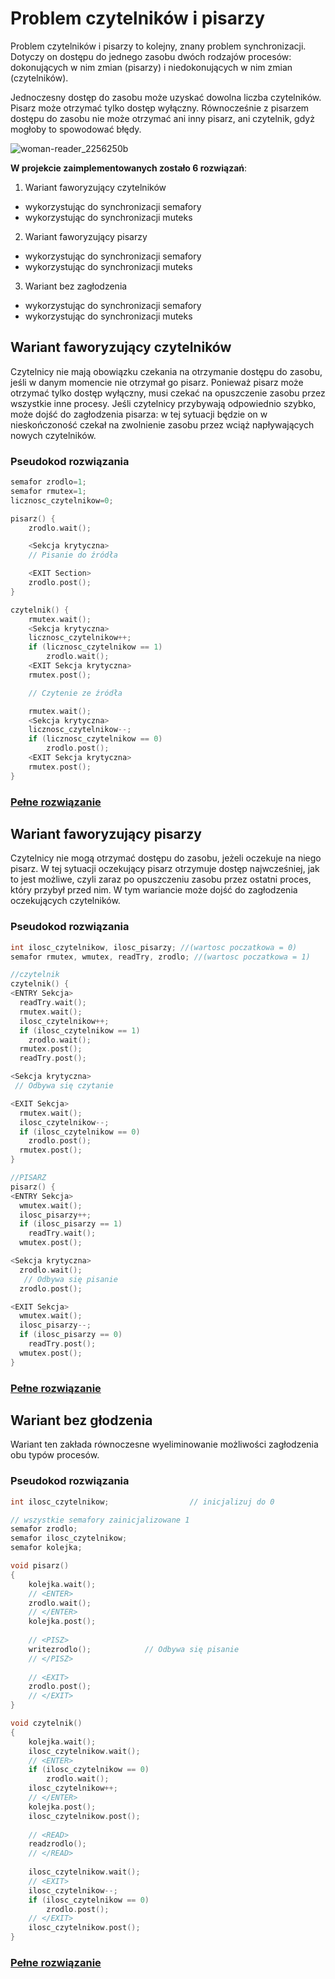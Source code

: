 # Problem czytelników i pisarzy
Problem czytelników i pisarzy to kolejny, znany problem synchronizacji. Dotyczy on dostępu do jednego zasobu dwóch rodzajów procesów: dokonujących w nim zmian (pisarzy) i niedokonujących w nim zmian (czytelników).

Jednoczesny dostęp do zasobu może uzyskać dowolna liczba czytelników. Pisarz może otrzymać tylko dostęp wyłączny. Równocześnie z pisarzem dostępu do zasobu nie może otrzymać ani inny pisarz, ani czytelnik, gdyż mogłoby to spowodować błędy.

![woman-reader_2256250b](https://mieszkomakuch.github.io/problemy-synchronizacyjne/img/woman-reader_2256250b.jpg)

**W projekcie zaimplementowanych zostało 6 rozwiązań**:
1. Wariant faworyzujący czytelników
  - wykorzystując do synchronizacji semafory
  - wykorzystując do synchronizacji muteks
2. Wariant faworyzujący pisarzy
  - wykorzystując do synchronizacji semafory
  - wykorzystując do synchronizacji muteks
3. Wariant bez zagłodzenia
  - wykorzystując do synchronizacji semafory
  - wykorzystując do synchronizacji muteks

## Wariant faworyzujący czytelników

Czytelnicy nie mają obowiązku czekania na otrzymanie dostępu do zasobu, jeśli w danym momencie nie otrzymał go pisarz. Ponieważ pisarz może otrzymać tylko dostęp wyłączny, musi czekać na opuszczenie zasobu przez wszystkie inne procesy. Jeśli czytelnicy przybywają odpowiednio szybko, może dojść do zagłodzenia pisarza: w tej sytuacji będzie on w nieskończoność czekał na zwolnienie zasobu przez wciąż napływających nowych czytelników.

### Pseudokod rozwiązania
```cpp
semafor zrodlo=1;
semafor rmutex=1;
licznosc_czytelnikow=0;

pisarz() {
    zrodlo.wait();

    <Sekcja krytyczna>
    // Pisanie do źródła

    <EXIT Section>
    zrodlo.post();
}

czytelnik() {
    rmutex.wait();
    <Sekcja krytyczna>
    licznosc_czytelnikow++;
    if (licznosc_czytelnikow == 1)
        zrodlo.wait();
    <EXIT Sekcja krytyczna>
    rmutex.post();

    // Czytenie ze źródła

    rmutex.wait();
    <Sekcja krytyczna>
    licznosc_czytelnikow--;
    if (licznosc_czytelnikow == 0)
        zrodlo.post();
    <EXIT Sekcja krytyczna>
    rmutex.post();
}

```
### [Pełne rozwiązanie](https://mieszkomakuch.github.io/problemy-synchronizacyjne/doc/readers-writers-rwp1.html)

## Wariant faworyzujący pisarzy

Czytelnicy nie mogą otrzymać dostępu do zasobu, jeżeli oczekuje na niego pisarz. W tej sytuacji oczekujący pisarz otrzymuje dostęp najwcześniej, jak to jest możliwe, czyli zaraz po opuszczeniu zasobu przez ostatni proces, który przybył przed nim. W tym wariancie może dojść do zagłodzenia oczekujących czytelników.

### Pseudokod rozwiązania
```cpp
int ilosc_czytelnikow, ilosc_pisarzy; //(wartosc poczatkowa = 0)
semafor rmutex, wmutex, readTry, zrodlo; //(wartosc poczatkowa = 1)

//czytelnik
czytelnik() {
<ENTRY Sekcja>
  readTry.wait();
  rmutex.wait();
  ilosc_czytelnikow++;
  if (ilosc_czytelnikow == 1)
    zrodlo.wait();
  rmutex.post();
  readTry.post();

<Sekcja krytyczna>
 // Odbywa się czytanie

<EXIT Sekcja>
  rmutex.wait();
  ilosc_czytelnikow--;
  if (ilosc_czytelnikow == 0)
    zrodlo.post();
  rmutex.post();
}

//PISARZ
pisarz() {
<ENTRY Sekcja>
  wmutex.wait();
  ilosc_pisarzy++;
  if (ilosc_pisarzy == 1)
    readTry.wait();
  wmutex.post();

<Sekcja krytyczna>
  zrodlo.wait();
   // Odbywa się pisanie
  zrodlo.post();

<EXIT Sekcja>
  wmutex.wait();
  ilosc_pisarzy--;
  if (ilosc_pisarzy == 0)
    readTry.post();
  wmutex.post();
}
```
### [Pełne rozwiązanie](https://mieszkomakuch.github.io/problemy-synchronizacyjne/doc/readers-writers-rwp2.html)

## Wariant bez głodzenia

Wariant ten zakłada równoczesne wyeliminowanie możliwości zagłodzenia obu typów procesów.

### Pseudokod rozwiązania
```cpp
int ilosc_czytelnikow;                  // inicjalizuj do 0

// wszystkie semafory zainicjalizowane 1
semafor zrodlo;       
semafor ilosc_czytelnikow;      
semafor kolejka;         

void pisarz()
{
    kolejka.wait();          
    // <ENTER>
    zrodlo.wait();         
    // </ENTER>
    kolejka.post();           
    
    // <PISZ>
    writezrodlo();            // Odbywa się pisanie
    // </PISZ>
    
    // <EXIT>
    zrodlo.post();         
    // </EXIT>
}

void czytelnik()
{
    kolejka.wait();           
    ilosc_czytelnikow.wait();        
    // <ENTER>
    if (ilosc_czytelnikow == 0)         
        zrodlo.wait();     
    ilosc_czytelnikow++;               
    // </ENTER>
    kolejka.post();           
    ilosc_czytelnikow.post();       
    
    // <READ>
    readzrodlo();             
    // </READ>
    
    ilosc_czytelnikow.wait();        
    // <EXIT>
    ilosc_czytelnikow--;                
    if (ilosc_czytelnikow == 0)        
        zrodlo.post();    
    // </EXIT>
    ilosc_czytelnikow.post();        
}
```
### [Pełne rozwiązanie](https://mieszkomakuch.github.io/problemy-synchronizacyjne/doc/readers-writers-rwp3.html)
